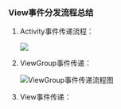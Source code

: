 ### View事件分发流程总结

1. Activity事件传递流程：

   ![](https://github.com/spxcc/MyImages/blob/main/WechatIMG13.png)

2. ViewGroup事件传递：

   ![ViewGroup事件传递流程图](https://github.com/spxcc/MyImages/blob/main/WechatIMG15.png)

3. View事件传递：